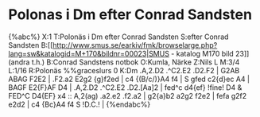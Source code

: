 # Polonas i Dm efter Conrad Sandsten

{%abc%}
X:1
T:Polonäs i Dm efter Conrad Sandsten
S:efter Conrad Sandsten
B:[[http://www.smus.se/earkiv/fmk/browselarge.php?lang=sw&katalogid=M+170&bildnr=00023|SMUS - katalog M170 bild 23]] (andra t.h.)
B:Conrad Sandstens notbok
O:Kumla, Närke
Z:Nils L
M:3/4
L:1/16
R:Polonäs
%%graceslurs 0
K:Dm
.A,2.D2 .^C2.E2 .D2.F2 | G2AB ABAG F2E2 | .F2.a2 E2g2 {g}f2ed | c4 {(B/c/)}A4 f4 | S
gfed c2{d}ec A4 | BAGF E2{F}AF D4 | .A,2.D2 .^C2.E2 .D2.[Aa]2 | fed^c d4{ef} !fine! D4 & FED^C D4{EF} x4 ::
A,2(ag)  .a2.e2 .f2.a2 | g2{a}b2 a2g2 f2e2 | fefa g2f2 e2d2 | c4 {Bc}A4 f4 S !D.C.! | 
{%endabc%}
